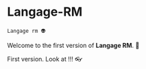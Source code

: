# Langage-RM

    Langage rm 👽

Welcome to the first version of **Langage RM**. 🥇

First version. Look at !!! 👓
